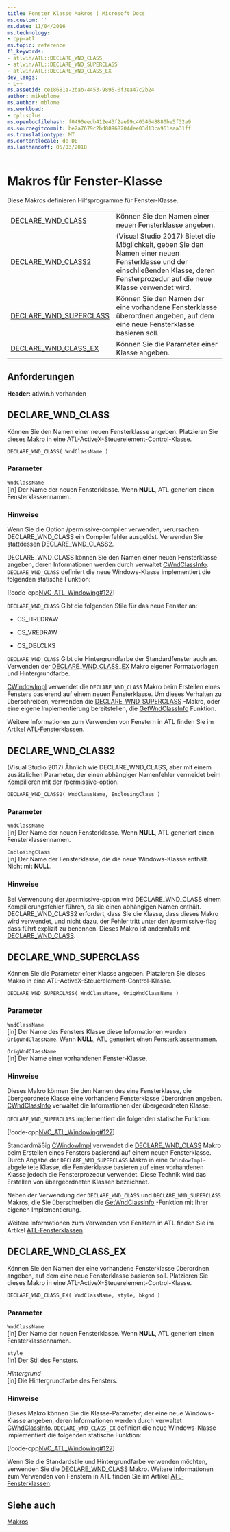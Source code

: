 ```yaml
---
title: Fenster Klasse Makros | Microsoft Docs
ms.custom: ''
ms.date: 11/04/2016
ms.technology:
- cpp-atl
ms.topic: reference
f1_keywords:
- atlwin/ATL::DECLARE_WND_CLASS
- atlwin/ATL::DECLARE_WND_SUPERCLASS
- atlwin/ATL::DECLARE_WND_CLASS_EX
dev_langs:
- C++
ms.assetid: ce18681a-2bab-4453-9895-0f3ea47c2b24
author: mikeblome
ms.author: mblome
ms.workload:
- cplusplus
ms.openlocfilehash: f0490eedb412e43f2ae99c4034648880be5f32a9
ms.sourcegitcommit: be2a7679c2bd80968204dee03d13ca961eaa31ff
ms.translationtype: MT
ms.contentlocale: de-DE
ms.lasthandoff: 05/03/2018
---
```

# <a name="window-class-macros"></a>Makros für Fenster-Klasse
Diese Makros definieren Hilfsprogramme für Fenster-Klasse.  
  
|||  
|-|-|  
|[DECLARE_WND_CLASS](#declare_wnd_class)|Können Sie den Namen einer neuen Fensterklasse angeben.| 
|[DECLARE_WND_CLASS2](#declare_wnd_class2)|(Visual Studio 2017) Bietet die Möglichkeit, geben Sie den Namen einer neuen Fensterklasse und der einschließenden Klasse, deren Fensterprozedur auf die neue Klasse verwendet wird.| 
|[DECLARE_WND_SUPERCLASS](#declare_wnd_superclass)|Können Sie den Namen der eine vorhandene Fensterklasse überordnen angeben, auf dem eine neue Fensterklasse basieren soll.|  
|[DECLARE_WND_CLASS_EX](#declare_wnd_class_ex)|Können Sie die Parameter einer Klasse angeben.|  

## <a name="requirements"></a>Anforderungen  
 **Header:** atlwin.h vorhanden  
   
##  <a name="declare_wnd_class"></a>  DECLARE_WND_CLASS  
 Können Sie den Namen einer neuen Fensterklasse angeben. Platzieren Sie dieses Makro in eine ATL-ActiveX-Steuerelement-Control-Klasse.  
  
```
DECLARE_WND_CLASS( WndClassName )
```  
  
### <a name="parameters"></a>Parameter  
 `WndClassName`  
 [in] Der Name der neuen Fensterklasse. Wenn **NULL**, ATL generiert einen Fensterklassennamen.  
  
### <a name="remarks"></a>Hinweise  
 Wenn Sie die Option /permissive-compiler verwenden, verursachen DECLARE_WND_CLASS ein Compilerfehler ausgelöst. Verwenden Sie stattdessen DECLARE_WND_CLASS2.
 
 DECLARE_WND_CLASS können Sie den Namen einer neuen Fensterklasse angeben, deren Informationen werden durch verwaltet [CWndClassInfo](cwndclassinfo-class.md). `DECLARE_WND_CLASS` definiert die neue Windows-Klasse implementiert die folgenden statische Funktion:  
  
 [!code-cpp[NVC_ATL_Windowing#127](../../atl/codesnippet/cpp/window-class-macros_1.cpp)]  
  
 `DECLARE_WND_CLASS` Gibt die folgenden Stile für das neue Fenster an:  
  
-   CS_HREDRAW  
  
-   CS_VREDRAW  
  
-   CS_DBLCLKS  
  
 `DECLARE_WND_CLASS` Gibt die Hintergrundfarbe der Standardfenster auch an. Verwenden der [DECLARE_WND_CLASS_EX](#declare_wnd_class_ex) Makro eigener Formatvorlagen und Hintergrundfarbe.  
  
 [CWindowImpl](cwindowimpl-class.md) verwendet die `DECLARE_WND_CLASS` Makro beim Erstellen eines Fensters basierend auf einem neuen Fensterklasse. Um dieses Verhalten zu überschreiben, verwenden die [DECLARE_WND_SUPERCLASS](#declare_wnd_superclass) -Makro, oder eine eigene Implementierung bereitstellen, die [GetWndClassInfo](cwindowimpl-class.md#getwndclassinfo) Funktion.  

  
 Weitere Informationen zum Verwenden von Fenstern in ATL finden Sie im Artikel [ATL-Fensterklassen](../../atl/atl-window-classes.md).  

##  <a name="declare_wnd_class2"></a>  DECLARE_WND_CLASS2  
 (Visual Studio 2017) Ähnlich wie DECLARE_WND_CLASS, aber mit einem zusätzlichen Parameter, der einen abhängiger Namenfehler vermeidet beim Kompilieren mit der /permissive-option.
  
```
DECLARE_WND_CLASS2( WndClassName, EnclosingClass )
```  
  
### <a name="parameters"></a>Parameter  
 `WndClassName`  
 [in] Der Name der neuen Fensterklasse. Wenn **NULL**, ATL generiert einen Fensterklassennamen. 

 `EnclosingClass`  
 [in] Der Name der Fensterklasse, die die neue Windows-Klasse enthält. Nicht mit **NULL**.  
  
### <a name="remarks"></a>Hinweise 
Bei Verwendung der /permissive-option wird DECLARE_WND_CLASS einem Kompilierungsfehler führen, da sie einen abhängigen Namen enthält. DECLARE_WND_CLASS2 erfordert, dass Sie die Klasse, dass dieses Makro wird verwendet, und nicht dazu, der Fehler tritt unter den /permissive-flag dass führt explizit zu benennen.
Dieses Makro ist andernfalls mit [DECLARE_WND_CLASS](#declare_wnd_class).
   
##  <a name="declare_wnd_superclass"></a>  DECLARE_WND_SUPERCLASS  
 Können Sie die Parameter einer Klasse angeben. Platzieren Sie dieses Makro in eine ATL-ActiveX-Steuerelement-Control-Klasse.  
  
```
DECLARE_WND_SUPERCLASS( WndClassName, OrigWndClassName )
```  
  
### <a name="parameters"></a>Parameter  
 `WndClassName`  
 [in] Der Name des Fensters Klasse diese Informationen werden `OrigWndClassName`. Wenn **NULL**, ATL generiert einen Fensterklassennamen.  
  
 `OrigWndClassName`  
 [in] Der Name einer vorhandenen Fenster-Klasse.  
  
### <a name="remarks"></a>Hinweise  
 Dieses Makro können Sie den Namen des eine Fensterklasse, die übergeordnete Klasse eine vorhandene Fensterklasse überordnen angeben. [CWndClassInfo](cwndclassinfo-class.md) verwaltet die Informationen der übergeordneten Klasse.  
  
 `DECLARE_WND_SUPERCLASS` implementiert die folgenden statische Funktion:  
  
 [!code-cpp[NVC_ATL_Windowing#127](../../atl/codesnippet/cpp/window-class-macros_1.cpp)]  
  
 Standardmäßig [CWindowImpl](cwindowimpl-class.md) verwendet die [DECLARE_WND_CLASS](#declare_wnd_class) Makro beim Erstellen eines Fensters basierend auf einem neuen Fensterklasse. Durch Angabe der `DECLARE_WND_SUPERCLASS` Makro in eine `CWindowImpl`-abgeleitete Klasse, die Fensterklasse basieren auf einer vorhandenen Klasse jedoch die Fensterprozedur verwendet. Diese Technik wird das Erstellen von übergeordneten Klassen bezeichnet.  
  
 Neben der Verwendung der `DECLARE_WND_CLASS` und `DECLARE_WND_SUPERCLASS` Makros, die Sie überschreiben die [GetWndClassInfo](cwindowimpl-class.md#getwndclassinfo) -Funktion mit Ihrer eigenen Implementierung.  

  
 Weitere Informationen zum Verwenden von Fenstern in ATL finden Sie im Artikel [ATL-Fensterklassen](../../atl/atl-window-classes.md).  
  
##  <a name="declare_wnd_class_ex"></a>  DECLARE_WND_CLASS_EX  
 Können Sie den Namen der eine vorhandene Fensterklasse überordnen angeben, auf dem eine neue Fensterklasse basieren soll. Platzieren Sie dieses Makro in eine ATL-ActiveX-Steuerelement-Control-Klasse.  
  
```
DECLARE_WND_CLASS_EX( WndClassName, style, bkgnd )
```  
  
### <a name="parameters"></a>Parameter  
 `WndClassName`  
 [in] Der Name der neuen Fensterklasse. Wenn **NULL**, ATL generiert einen Fensterklassennamen.  
  
 `style`  
 [in] Der Stil des Fensters.  
  
 *Hintergrund*  
 [in] Die Hintergrundfarbe des Fensters.  
  
### <a name="remarks"></a>Hinweise  
 Dieses Makro können Sie die Klasse-Parameter, der eine neue Windows-Klasse angeben, deren Informationen werden durch verwaltet [CWndClassInfo](cwndclassinfo-class.md). `DECLARE_WND_CLASS_EX` definiert die neue Windows-Klasse implementiert die folgenden statische Funktion:  
  
 [!code-cpp[NVC_ATL_Windowing#127](../../atl/codesnippet/cpp/window-class-macros_1.cpp)]  
  
 Wenn Sie die Standardstile und Hintergrundfarbe verwenden möchten, verwenden Sie die [DECLARE_WND_CLASS](#declare_wnd_class) Makro. Weitere Informationen zum Verwenden von Fenstern in ATL finden Sie im Artikel [ATL-Fensterklassen](../../atl/atl-window-classes.md).  
  
## <a name="see-also"></a>Siehe auch  
 [Makros](atl-macros.md)









